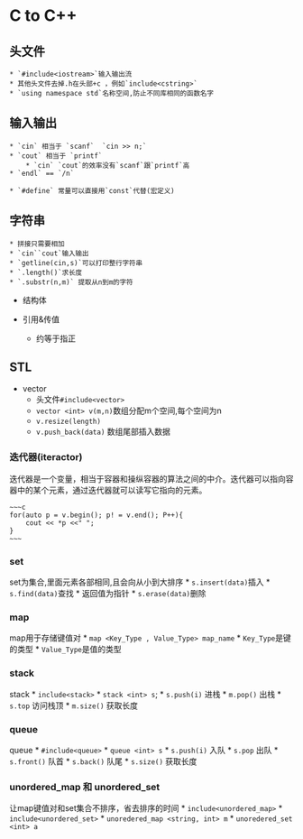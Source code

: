 # C to C++
## 头文件

    * `#include<iostream>`输入输出流  
    * 其他头文件去掉.h在头部+c ，例如`include<cstring>`
    * `using namespace std`名称空间,防止不同库相同的函数名字  

## 输入输出

    * `cin` 相当于 `scanf`  `cin >> n;`  
    * `cout` 相当于 `printf` 
        * `cin` `cout`的效率没有`scanf`跟`printf`高 
    * `endl` == `/n`

    * `#define` 常量可以直接用`const`代替(宏定义)

## 字符串
    * 拼接只需要相加
    * `cin``cout`输入输出
    * `getline(cin,s)`可以打印整行字符串
    * `.length()`求长度
    * `.substr(n,m)` 提取从n到m的字符
* 结构体

* 引用&传值
    * 约等于指正

## STL
* vector
    * 头文件`#include<vector>`
    * `vector <int> v(m,n)`数组分配m个空间,每个空间为n
    * `v.resize(length)`
    * `v.push_back(data)` 数组尾部插入数据

### 迭代器(iteractor)

迭代器是一个变量，相当于容器和操纵容器的算法之间的中介。迭代器可以指向容器中的某个元素，通过迭代器就可以读写它指向的元素。

    ~~~c
    for(auto p = v.begin(); p! = v.end(); P++){
        cout << *p <<" ";
    }
    ~~~

### set
set为集合,里面元素各部相同,且会向从小到大排序
    * `s.insert(data)`插入
    * `s.find(data)`查找
        * 返回值为指针
    * `s.erase(data)`删除

### map
map用于存储键值对
    * `map <Key_Type , Value_Type> map_name`
        * `Key_Type`是键的类型
        * `Value_Type`是值的类型

### stack
stack
    * `include<stack>`
    * `stack <int> s`;
    * `s.push(i)` 进栈
    * `m.pop()` 出栈
    * `s.top` 访问栈顶
    * `m.size()` 获取长度

### queue
queue
    * `#include<queue>` 
    * `queue <int> s`
    * `s.push(i)` 入队 
    * `s.pop` 出队
    * `s.front()` 队首
    * `s.back()` 队尾
    * `s.size()` 获取长度

### unordered_map 和 unordered_set
让map键值对和set集合不排序，省去排序的时间
    * `include<unordered_map>`
    * `include<unordered_set>`
    * `unoredered_map <string, int> m`
    * `unoredered_set <int> a`

## 




